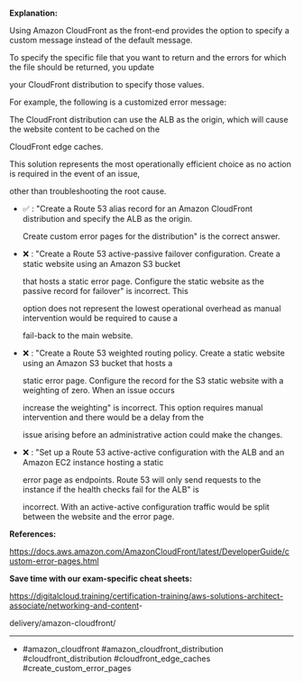 **Explanation:**

Using Amazon CloudFront as the front-end provides the option to specify a custom message instead of the default message.

To specify the specific file that you want to return and the errors for which the file should be returned, you update

your CloudFront distribution to specify those values.

For example, the following is a customized error message:

The CloudFront distribution can use the ALB as the origin, which will cause the website content to be cached on the

CloudFront edge caches.

This solution represents the most operationally efficient choice as no action is required in the event of an issue,

other than troubleshooting the root cause.

- ✅ :  "Create a Route 53 alias record for an Amazon CloudFront distribution and specify the ALB as the origin.

  Create custom error pages for the distribution" is the correct answer.

- ❌ :  "Create a Route 53 active-passive failover configuration. Create a static website using an Amazon S3 bucket

  that hosts a static error page. Configure the static website as the passive record for failover" is incorrect. This

  option does not represent the lowest operational overhead as manual intervention would be required to cause a

  fail-back to the main website.

- ❌ :  "Create a Route 53 weighted routing policy. Create a static website using an Amazon S3 bucket that hosts a

  static error page. Configure the record for the S3 static website with a weighting of zero. When an issue occurs

  increase the weighting" is incorrect. This option requires manual intervention and there would be a delay from the

  issue arising before an administrative action could make the changes.

- ❌ :  "Set up a Route 53 active-active configuration with the ALB and an Amazon EC2 instance hosting a static

  error page as endpoints. Route 53 will only send requests to the instance if the health checks fail for the ALB" is

  incorrect. With an active-active configuration traffic would be split between the website and the error page.

**References:**

<https://docs.aws.amazon.com/AmazonCloudFront/latest/DeveloperGuide/custom-error-pages.html>

**Save time with our exam-specific cheat sheets:**

<https://digitalcloud.training/certification-training/aws-solutions-architect-associate/networking-and-content>-

delivery/amazon-cloudfront/

----

- #amazon_cloudfront #amazon_cloudfront_distribution #cloudfront_distribution #cloudfront_edge_caches #create_custom_error_pages
